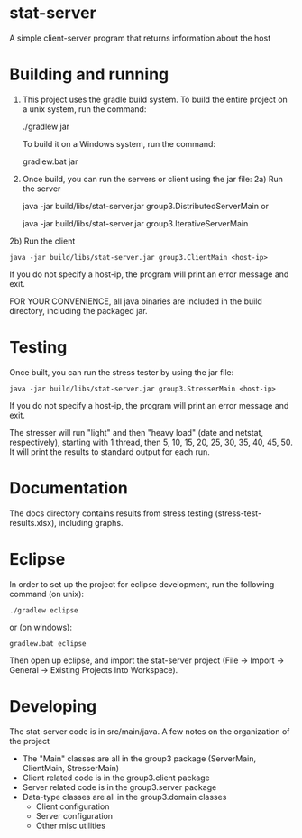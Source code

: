 stat-server
===========

A simple client-server program that returns information about the host

Building and running
====================

1) This project uses the gradle build system.  To build the entire
   project on a unix system, run the command:

	./gradlew jar

   To build it on a Windows system, run the command:

	gradlew.bat jar

2) Once build, you can run the servers or client using the jar file:
2a) Run the server

	java -jar build/libs/stat-server.jar group3.DistributedServerMain
or

	java -jar build/libs/stat-server.jar group3.IterativeServerMain

2b) Run the client

	java -jar build/libs/stat-server.jar group3.ClientMain <host-ip>
        
If you do not specify a host-ip, the program will print an error message
and exit.
        
FOR YOUR CONVENIENCE, all java binaries are included in the build directory,
including the packaged jar.

Testing
=======
Once built, you can run the stress tester by using the jar file:

	java -jar build/libs/stat-server.jar group3.StresserMain <host-ip>
	
If you do not specify a host-ip, the program will print an error message
and exit.
	
The stresser will run "light" and then "heavy load" (date and netstat, respectively),
starting with 1 thread, then 5, 10, 15, 20, 25, 30, 35, 40, 45, 50. It will print the
results to standard output for each run.

Documentation
=============
The docs directory contains results from stress testing (stress-test-results.xlsx), including graphs.

Eclipse
=======

In order to set up the project for eclipse development, run the following
command (on unix):

	./gradlew eclipse

or (on windows):

	gradlew.bat eclipse

Then open up eclipse, and import the stat-server project
(File -> Import -> General -> Existing Projects Into Workspace).

Developing
==========

The stat-server code is in src/main/java.
A few notes on the organization of the project

 * The "Main" classes are all in the group3 package (ServerMain, ClientMain, StresserMain)
 * Client related code is in the group3.client package
 * Server related code is in the group3.server package
 * Data-type classes are all in the group3.domain classes
   - Client configuration
   - Server configuration
   - Other misc utilities
